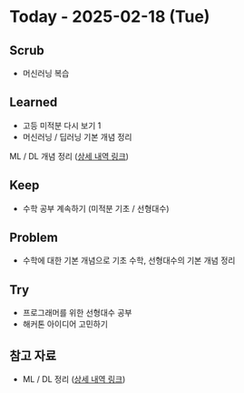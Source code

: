 # Today - 2025-02-18 (Tue)

## Scrub
- 머신러닝 복습

## Learned
- 고등 미적분 다시 보기 1
- 머신러닝 / 딥러닝 기본 개념 정리

ML / DL 개념 정리 ([상세 내역 링크](https://jolly-troodon-eb3.notion.site/4-19e09fd9adc48088b0e5ff66377af2d1?pvs=4))

## Keep
- 수학 공부 계속하기 (미적분 기초 / 선형대수)

## Problem
- 수학에 대한 기본 개념으로 기초 수학, 선형대수의 기본 개념 정리

## Try
- 프로그래머를 위한 선형대수 공부
- 해커톤 아이디어 고민하기

## 참고 자료
- ML / DL 정리 ([상세 내역 링크](https://jolly-troodon-eb3.notion.site/4-19e09fd9adc48088b0e5ff66377af2d1?pvs=4))

